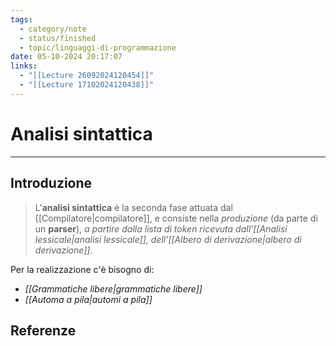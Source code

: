 ```yaml
---
tags:
  - category/note
  - status/finished
  - topic/linguaggi-di-programmazione
date: 05-10-2024 20:17:07
links:
  - "[[Lecture 26092024120454]]"
  - "[[Lecture 17102024120438]]"
---
```

# Analisi sintattica
---
## Introduzione
> L'**analisi sintattica** è la seconda fase attuata dal [[Compilatore|compilatore]], e consiste nella _produzione_ (da parte di un **parser**), _a partire dalla lista di token ricevuta dall'[[Analisi lessicale|analisi lessicale]], dell'[[Albero di derivazione|albero di derivazione]]_.

Per la realizzazione c'è bisogno di:
- _[[Grammatiche libere|grammatiche libere]]_
- _[[Automa a pila|automi a pila]]_

## Referenze